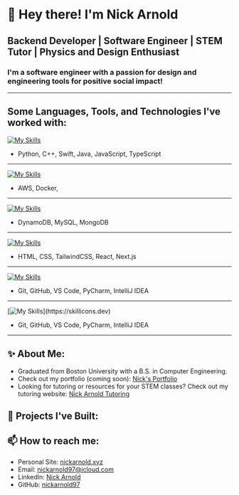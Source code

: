 # 👋 Hey there! I'm Nick Arnold

## Backend Developer | Software Engineer | STEM Tutor | Physics and Design Enthusiast

### I'm a software engineer with a passion for design and engineering tools for positive social impact!

---

## Some Languages, Tools, and Technologies I've worked with:
[![My Skills](https://skillicons.dev/icons?i=python,c,cpp,swift,java,js,ts)](https://skillicons.dev)
- Python, C++, Swift, Java, JavaScript, TypeScript
---
[![My Skills](https://skillicons.dev/icons?i=aws,docker)](https://skillicons.dev)
- AWS, Docker,
---
[![My Skills](https://skillicons.dev/icons?i=dynamodb,mysql,mongodb)](https://skillicons.dev)
- DynamoDB, MySQL, MongoDB
---
[![My Skills](https://skillicons.dev/icons?i=html,css,tailwind,react,next)](https://skillicons.dev)
- HTML, CSS, TailwindCSS, React, Next.js
---
[![My Skills](https://skillicons.dev/icons?i=git,github,vscode,pycharm,idea)](https://skillicons.dev)
- Git, GitHub, VS Code, PyCharm, IntelliJ IDEA
---
[![My Skills](https://skillicons.dev/icons?i=photoshop,illustrator,aftereffects,premiere,figma,)](https://skillicons.dev)
- Git, GitHub, VS Code, PyCharm, IntelliJ IDEA


------
## ✨ About Me:
- Graduated from Boston University with a B.S. in Computer Engineering.
- Check out my portfolio (coming soon): [Nick's Portfolio](https://nickarnold.xyz)
- Looking for tutoring or resources for your STEM classes? Check out my tutoring website: [Nick Arnold Tutoring](https://nickarnoldtutoring.com)

## 💼 Projects I've Built:



## 📫 How to reach me:
- Personal Site: [nickarnold.xyz](https://nickarnold.xyz)
- Email: [nickarnold97@icloud.com](mailto:nickarnold97@icloud.com)
- LinkedIn: [Nick Arnold](https://www.linkedin.com/in/nickarnold97/)
- GitHub: [nickarnold97](https://github.com/nickarnold97)

<!--
**nickarnold97/nickarnold97** is a ✨ _special_ ✨ repository because its `README.md` (this file) appears on your GitHub profile.

Here are some ideas to get you started:

- 🔭 I’m currently working on ...
- 🌱 I’m currently learning ...
- 👯 I’m looking to collaborate on ...
- 🤔 I’m looking for help with ...
- 💬 Ask me about ...
- 📫 How to reach me: ...
- 😄 Pronouns: ...
- ⚡ Fun fact: ...
-->
